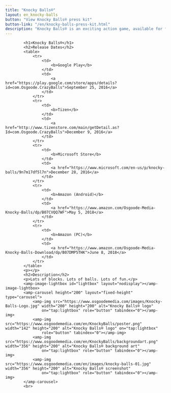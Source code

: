 ```yaml
---
title: "Knocky Balls®"
layout: en_knocky-balls
button: "View Knocky Balls® press kit"
button-link: "/en/knocky-balls-press-kit.html"
description: "Knocky Balls® is an exciting action game, available for free for Android (Google Play), Windows (Microsoft Store) and Tizen."
---
```

			<h1>Knocky Balls®</h1>
			<h2>Release Dates</h2>
			<table>
				<tr>
					<td>
						<b>Google Play</b>
					</td>
					<td>
						<a href="https://play.google.com/store/apps/details?id=com.Osgoode.CrazyBalls">September 25, 2016</a>
					</td>
				</tr>
				<tr>
					<td>
						<b>Tizen</b>
					</td>
					<td>
						<a href="http://www.tizenstore.com/main/getDetail.as?Id=com.Osgoode.CrazyBalls">December 9, 2016</a>
					</td>
				</tr>
				<tr>
					<td>
						<b>Microsoft Store</b>
					</td>
					<td>
						<a href="https://www.microsoft.com/en-us/p/knocky-balls/9n7m17df5l7n">December 28, 2016</a>
					</td>
				</tr>
				<tr>
					<td>
						<b>Amazon (Android)</b>
					</td>
					<td>
						<a href="https://www.amazon.com/Osgoode-Media-Knocky-Balls/dp/B07CVQQ7WF">May 5, 2018</a>
					</td>
				</tr>
				<tr>
					<td>
						<b>Amazon (PC)</b>
					</td>
					<td>
						<a href="https://www.amazon.com/Osgoode-Media-Knocky-Balls-Download/dp/B07DMP5THK">June 8, 2018</a>
					</td>
				</tr>
			</table>
			<p></p>				
			<h2>Description</h2>
			<p>Lots of blocks. Lots of balls. Lots of fun.</p>
			<amp-image-lightbox id="lightbox" layout="nodisplay"></amp-image-lightbox>
			<amp-carousel height="200" layout="fixed-height" type="carousel">
				<amp-img src="https://www.osgoodemedia.com/images/Knocky-Balls-Logo.jpg" width="200" height="200" alt="Knocky Balls® logo"
				    on="tap:lightbox" role="button" tabindex="0"></amp-img>
				<amp-img src="https://www.osgoodemedia.com/en/KnockyBalls/poster.png" width="142" height="200" alt="Knocky Balls® logo" on="tap:lightbox"
				    role="button" tabindex="0"></amp-img>
				<amp-img src="https://www.osgoodemedia.com/en/KnockyBalls/backgroundart.png" width="356" height="200" alt="Knocky Balls® background art"
				    on="tap:lightbox" role="button" tabindex="0"></amp-img>
				<amp-img src="https://www.osgoodemedia.com/en/images/knocky-balls-01.jpg" width="356" height="200" alt="Knocky Balls® screenshot"
				    on="tap:lightbox" role="button" tabindex="0"></amp-img>
			</amp-carousel>
			<br>